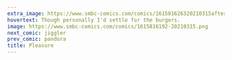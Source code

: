 ```yaml
---
extra_image: https://www.smbc-comics.com/comics/161581626320210315after.png
hovertext: Though personally I'd settle for the burgers.
image: https://www.smbc-comics.com/comics/1615816192-20210315.png
next_comic: jiggler
prev_comic: pandora
title: Pleasure
---
```


